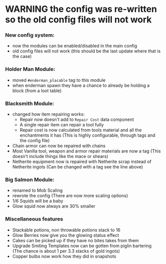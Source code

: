 # WARNING the config was re-written so the old config files will not work

### New config system:
- now the modules can be enabled/disabled in the main config
- old config files will not work (this should be the last update where that is the case)
### Holder Man Module:
- moved `#enderman_placable` tag to this module
- when enderman spawn they have a chance to already be holding a block (from a loot table)
### Blacksmith Module:
- changed how item repairing works:
  - Repair now doesn't add to `Repair Cost` data component
  - A single repair item can repair a tool fully
  - Repair cost is now calculated from tools material and all the enchantments it has (This is highly configurable, through tags and the config file)
- Chain armor can now be repaired with chains
- Most Vanilla tool, weapon and armor repair materials are now a tag (This doesn't include things like the mace or shears)
- Netherite equipment now is repaired with Netherite scrap instead of Netherite ingots (Can be changed with a tag see the line above)
### Big Salmon Module:
- renamed to Mob Scaling
- rewrote the config (There are now more scaling options)
- 1/6 Squids will be a baby
- Glow squid now always are 30% smaller
### Miscellaneous features
- Stackable potions, non throwable potions stack to 16
- Glow Berries now give you the glowing status effect
- Cakes can be picked up if they have no bites takes from them
- Upgrade Smiting Templates now can be gotten from piglin bartering (The chance is about 1 per 3.3 stacks of gold
  ingots)
- Copper bulbs now work how they did in snapshots